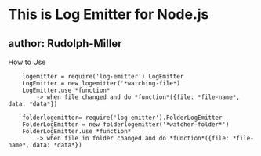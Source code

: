 This is Log Emitter for Node.js
===

author: Rudolph-Miller
---

How to Use
```
	logemitter = require('log-emitter').LogEmitter
	LogEmitter = new logemitter('*watching-file*)
	LogEmitter.use *function*
		-> when file changed and do *function*({file: *file-name*, data: *data*})

	folderlogemitter= require('log-emitter').FolderLogEmitter
	FolderLogEmitter = new folderlogemitter('*watcher-folder*')
	FolderLogEmitter.use *function*
		-> when file in folder changed and do *function*({file: *file-name*, data: *data*})
```
